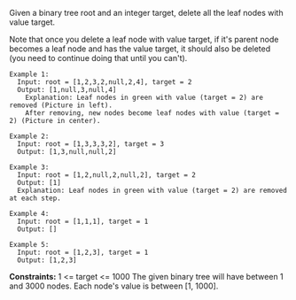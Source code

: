 Given a binary tree root and an integer target, delete all the leaf nodes with value target.

Note that once you delete a leaf node with value target, 
if it's parent node becomes a leaf node and has the value target, 
it should also be deleted (you need to continue doing that until you can't).

 
```
Example 1:
  Input: root = [1,2,3,2,null,2,4], target = 2
  Output: [1,null,3,null,4]
    Explanation: Leaf nodes in green with value (target = 2) are removed (Picture in left). 
    After removing, new nodes become leaf nodes with value (target = 2) (Picture in center).

Example 2:
  Input: root = [1,3,3,3,2], target = 3
  Output: [1,3,null,null,2]

Example 3:
  Input: root = [1,2,null,2,null,2], target = 2
  Output: [1]
  Explanation: Leaf nodes in green with value (target = 2) are removed at each step.

Example 4:
  Input: root = [1,1,1], target = 1
  Output: []

Example 5:
  Input: root = [1,2,3], target = 1
  Output: [1,2,3]
``` 

**Constraints:**
  1 <= target <= 1000
  The given binary tree will have between 1 and 3000 nodes.
  Each node's value is between [1, 1000].